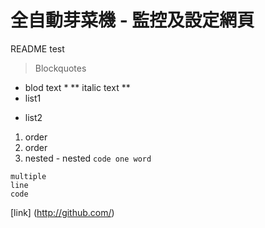# 全自動芽菜機 - 監控及設定網頁

README test
> Blockquotes
* blod text *
** italic text **
* list1
- list2
1. order
2. order
  1. nested
    - nested
` code one word `
```
multiple
line
code
```
[link] (http://github.com/)